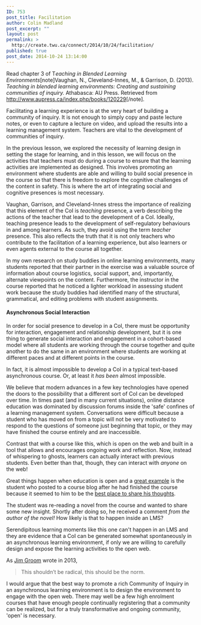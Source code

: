 ```yaml
---
ID: 753
post_title: Facilitation
author: Colin Madland
post_excerpt: ""
layout: post
permalink: >
  http://create.twu.ca/connect/2014/10/24/facilitation/
published: true
post_date: 2014-10-24 13:14:00
---
```

Read chapter 3 of T<em>eaching in Blended Learning Environments</em>[note]Vaughan, N., Cleveland-Innes, M., &amp; Garrison, D. (2013). <em>Teaching in blended learning environments: Creating and sustaining communities of inquiry.</em> Athabasca: AU Press. Retrieved from <a href="http://www.aupress.ca/index.php/books/120229"  rel="noopener noreferrer">http://www.aupress.ca/index.php/books/120229</a>[/note].

Facilitating a learning experience is at the very heart of building a community of inquiry. It is not enough to simply copy and paste lecture notes, or even to capture a lecture on video, and upload the results into a learning management system. Teachers are vital to the development of communities of inquiry.

In the previous lesson, we explored the necessity of learning design in setting the stage for learning, and in this lesson, we will focus on the activities that teachers must do during a course to ensure that the learning activities are implemented as designed. This involves promoting an environment where students are able and willing to build social presence in the course so that there is freedom to explore the cognitive challenges of the content in safety. This is where the art of integrating social and cognitive presences is most necessary.

Vaughan, Garrison, and Cleveland-Innes stress the importance of realizing that this element of the CoI is <em>teaching</em> presence, a verb describing the actions of the teacher that lead to the development of a CoI. Ideally, teaching presence leads to the development of self-regulatory behaviours in and among learners. As such, they avoid using the term <em>teacher</em> presence. This also reflects the truth that it is not only teachers who contribute to the facilitation of a learning experience, but also learners or even agents external to the course all together.

In my own research on study buddies in online learning environments, many students reported that their partner in the exercise was a valuable source of information about course logistics, social support, and, importantly, alternate viewpoints on the content. Furthermore, the instructor in the course reported that he noticed a lighter workload in assessing student work because the study buddies had identified many of the structural, grammatical, and editing problems with student assignments.
<h4>Asynchronous Social Interaction</h4>
In order for social presence to develop in a CoI, there must be opportunity for interaction, engagement and relationship development, but it is one thing to generate social interaction and engagement in a cohort-based model where all students are working through the course together and quite another to do the same in an environment where students are working at different paces and at different points in the course.

In fact, it is almost impossible to develop a CoI in a typical text-based asynchronous course. Or, at least it <em>has been</em> almost impossible.

We believe that modern advances in a few key technologies have opened the doors to the possibility that a different sort of CoI can be developed over time. In times past (and in many current situations), online distance education was dominated by discussion forums inside the 'safe' confines of a learning management system. Conversations were difficult because a student who has moved on from a topic will not be very motivated to respond to the questions of someone just beginning that topic, or they may have finished the course entirely and are inaccessible.

Contrast that with a course like this, which is open on the web and built in a tool that allows and encourages ongoing work and reflection. Now, instead of whispering to ghosts, learners can actually interact with previous students. Even better than that, though, they can interact with <em>anyone</em> on the web!

Great things happen when education is open and a <a href="http://off.sites.tru.ca/everyday-open-learning/"  rel="noopener noreferrer">great example</a> is the student who posted to a course blog after he had finished the course because it seemed to him to be the <a href="http://courses.olblogs.tru.ca/phil238/living-in-the-past-living-in-the-future-living-in-the-present/"  rel="noopener noreferrer">best place to share his thoughts</a>.

The student was re-reading a novel from the course and wanted to share some new insight. Shortly after doing so, he received a comment <em>from the author of the novel!</em> How likely is that to happen inside an LMS?

Serendipitous learning moments like this one can't happen in an LMS and they are evidence that a CoI can be generated somewhat spontaneously in an asynchronous learning environment, if only we are willing to carefully design and expose the learning activities to the open web.

As <a href="http://bavatuesdays.com/open-public-educational-publishing-platforms-4life/"  rel="noopener noreferrer">Jim Groom</a> wrote in 2013,
<blockquote>This shouldn’t be radical, this should be the norm.</blockquote>
I would argue that the best way to promote a rich Community of Inquiry in an asynchronous learning environment is to design the environment to engage with the open web. There may well be a few high enrolment courses that have enough people continually registering that a community can be realized, but for a truly transformative and ongoing community, 'open' is necessary.